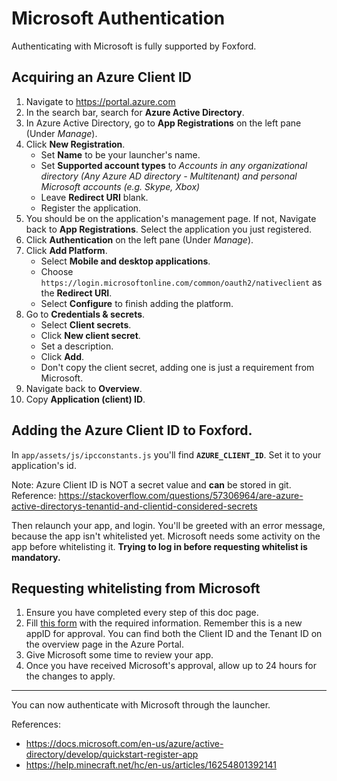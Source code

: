 # Microsoft Authentication

Authenticating with Microsoft is fully supported by Foxford.

## Acquiring an Azure Client ID

1. Navigate to https://portal.azure.com
2. In the search bar, search for **Azure Active Directory**.
3. In Azure Active Directory, go to **App Registrations** on the left pane (Under *Manage*).
4. Click **New Registration**.
    - Set **Name** to be your launcher's name.
    - Set **Supported account types** to *Accounts in any organizational directory (Any Azure AD directory - Multitenant) and personal Microsoft accounts (e.g. Skype, Xbox)*
    - Leave **Redirect URI** blank.
    - Register the application.
5. You should be on the application's management page. If not, Navigate back to **App Registrations**. Select the application you just registered.
6. Click **Authentication** on the left pane (Under *Manage*).
7. Click **Add Platform**.
    - Select **Mobile and desktop applications**.
    - Choose `https://login.microsoftonline.com/common/oauth2/nativeclient` as the **Redirect URI**.
    - Select **Configure** to finish adding the platform.
8. Go to **Credentials & secrets**.
    - Select **Client secrets**.
    - Click **New client secret**.
    - Set a description.
    - Click **Add**.
    - Don't copy the client secret, adding one is just a requirement from Microsoft.
8. Navigate back to **Overview**.
9. Copy **Application (client) ID**.


## Adding the Azure Client ID to Foxford.

In `app/assets/js/ipcconstants.js` you'll find **`AZURE_CLIENT_ID`**. Set it to your application's id.

Note: Azure Client ID is NOT a secret value and **can** be stored in git. Reference: https://stackoverflow.com/questions/57306964/are-azure-active-directorys-tenantid-and-clientid-considered-secrets

Then relaunch your app, and login. You'll be greeted with an error message, because the app isn't whitelisted yet. Microsoft needs some activity on the app before whitelisting it. __Trying to log in before requesting whitelist is mandatory.__

## Requesting whitelisting from Microsoft

1. Ensure you have completed every step of this doc page.
2. Fill [this form](https://aka.ms/mce-reviewappid) with the required information. Remember this is a new appID for approval. You can find both the Client ID and the Tenant ID on the overview page in the Azure Portal.
3. Give Microsoft some time to review your app.
4. Once you have received Microsoft's approval, allow up to 24 hours for the changes to apply.

----

You can now authenticate with Microsoft through the launcher.

References:
- https://docs.microsoft.com/en-us/azure/active-directory/develop/quickstart-register-app
- https://help.minecraft.net/hc/en-us/articles/16254801392141
